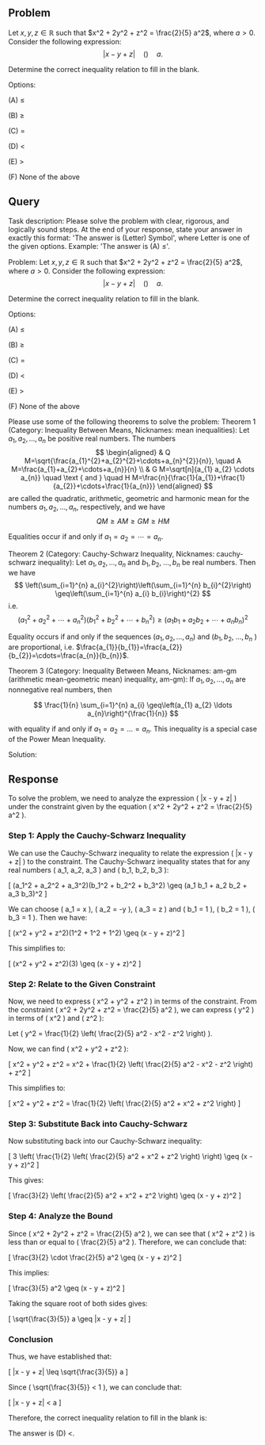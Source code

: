 ## Problem

Let $x, y, z \in \mathbb{R}$ such that $x^2 + 2y^2 + z^2 = \frac{2}{5} a^2$, where $a > 0$. Consider the following expression:
$$
|x - y + z| \quad () \quad a.
$$

Determine the correct inequality relation to fill in the blank.

Options:

(A) $\leq$ 

(B) $\geq$

(C) $=$ 

(D) $<$

(E) $>$

(F) None of the above

## Query

Task description: Please solve the problem with clear, rigorous, and logically sound steps. At the end of your response, state your answer in exactly this format: 'The answer is (Letter) Symbol', where Letter is one of the given options. Example: 'The answer is (A) $\leq$'.

Problem: Let $x, y, z \in \mathbb{R}$ such that $x^2 + 2y^2 + z^2 = \frac{2}{5} a^2$, where $a > 0$. Consider the following expression:
$$
|x - y + z| \quad () \quad a.
$$

Determine the correct inequality relation to fill in the blank.

Options:

(A) $\leq$ 

(B) $\geq$

(C) $=$ 

(D) $<$

(E) $>$

(F) None of the above

Please use some of the following theorems to solve the problem:
Theorem 1 (Category: Inequality Between Means, Nicknames: mean inequalities): Let $a_{1}, a_{2}, \ldots, a_{n}$ be positive real numbers. The numbers
$$
\begin{aligned}
& Q M=\sqrt{\frac{a_{1}^{2}+a_{2}^{2}+\cdots+a_{n}^{2}}{n}}, \quad A M=\frac{a_{1}+a_{2}+\cdots+a_{n}}{n} \\
& G M=\sqrt[n]{a_{1} a_{2} \cdots a_{n}} \quad \text { and } \quad H M=\frac{n}{\frac{1}{a_{1}}+\frac{1}{a_{2}}+\cdots+\frac{1}{a_{n}}}
\end{aligned}
$$
are called the quadratic, arithmetic, geometric and harmonic mean for the numbers $a_{1}, a_{2}, \ldots, a_{n}$, respectively, and we have
$$
Q M \geq A M \geq G M \geq H M
$$

Equalities occur if and only if $a_{1}=a_{2}=\cdots=a_{n}$.

Theorem 2 (Category: Cauchy-Schwarz Inequality, Nicknames: cauchy-schwarz inequality): Let $a_{1}, a_{2}, \ldots, a_{n}$ and $b_{1}, b_{2}$, $\ldots, b_{n}$ be real numbers. Then we have
$$
\left(\sum_{i=1}^{n} a_{i}^{2}\right)\left(\sum_{i=1}^{n} b_{i}^{2}\right) \geq\left(\sum_{i=1}^{n} a_{i} b_{i}\right)^{2}
$$
i.e.
$$
\left(a_{1}^{2}+a_{2}^{2}+\cdots+a_{n}^{2}\right)\left(b_{1}^{2}+b_{2}^{2}+\cdots+b_{n}^{2}\right) \geq\left(a_{1} b_{1}+a_{2} b_{2}+\cdots+a_{n} b_{n}\right)^{2}
$$

Equality occurs if and only if the sequences $\left(a_{1}, a_{2}, \ldots, a_{n}\right)$ and $\left(b_{1}, b_{2}\right.$, $\ldots, b_{n}$ ) are proportional, i.e. $\frac{a_{1}}{b_{1}}=\frac{a_{2}}{b_{2}}=\cdots=\frac{a_{n}}{b_{n}}$.

Theorem 3 (Category: Inequality Between Means, Nicknames: am-gm (arithmetic mean-geometric mean) inequality, am-gm): If $a_{1}, a_{2}, \ldots, a_{n}$ are nonnegative real numbers, then

$$
\frac{1}{n} \sum_{i=1}^{n} a_{i} \geq\left(a_{1} a_{2} \ldots a_{n}\right)^{\frac{1}{n}}
$$

with equality if and only if $a_{1}=a_{2}=\ldots=a_{n}$. This inequality is a special case of the Power Mean Inequality.

Solution:

## Response

To solve the problem, we need to analyze the expression \( |x - y + z| \) under the constraint given by the equation \( x^2 + 2y^2 + z^2 = \frac{2}{5} a^2 \).

### Step 1: Apply the Cauchy-Schwarz Inequality

We can use the Cauchy-Schwarz inequality to relate the expression \( |x - y + z| \) to the constraint. The Cauchy-Schwarz inequality states that for any real numbers \( a_1, a_2, a_3 \) and \( b_1, b_2, b_3 \):

\[
(a_1^2 + a_2^2 + a_3^2)(b_1^2 + b_2^2 + b_3^2) \geq (a_1 b_1 + a_2 b_2 + a_3 b_3)^2
\]

We can choose \( a_1 = x \), \( a_2 = -y \), \( a_3 = z \) and \( b_1 = 1 \), \( b_2 = 1 \), \( b_3 = 1 \). Then we have:

\[
(x^2 + y^2 + z^2)(1^2 + 1^2 + 1^2) \geq (x - y + z)^2
\]

This simplifies to:

\[
(x^2 + y^2 + z^2)(3) \geq (x - y + z)^2
\]

### Step 2: Relate to the Given Constraint

Now, we need to express \( x^2 + y^2 + z^2 \) in terms of the constraint. From the constraint \( x^2 + 2y^2 + z^2 = \frac{2}{5} a^2 \), we can express \( y^2 \) in terms of \( x^2 \) and \( z^2 \):

Let \( y^2 = \frac{1}{2} \left( \frac{2}{5} a^2 - x^2 - z^2 \right) \).

Now, we can find \( x^2 + y^2 + z^2 \):

\[
x^2 + y^2 + z^2 = x^2 + \frac{1}{2} \left( \frac{2}{5} a^2 - x^2 - z^2 \right) + z^2
\]

This simplifies to:

\[
x^2 + y^2 + z^2 = \frac{1}{2} \left( \frac{2}{5} a^2 + x^2 + z^2 \right)
\]

### Step 3: Substitute Back into Cauchy-Schwarz

Now substituting back into our Cauchy-Schwarz inequality:

\[
3 \left( \frac{1}{2} \left( \frac{2}{5} a^2 + x^2 + z^2 \right) \right) \geq (x - y + z)^2
\]

This gives:

\[
\frac{3}{2} \left( \frac{2}{5} a^2 + x^2 + z^2 \right) \geq (x - y + z)^2
\]

### Step 4: Analyze the Bound

Since \( x^2 + 2y^2 + z^2 = \frac{2}{5} a^2 \), we can see that \( x^2 + z^2 \) is less than or equal to \( \frac{2}{5} a^2 \). Therefore, we can conclude that:

\[
\frac{3}{2} \cdot \frac{2}{5} a^2 \geq (x - y + z)^2
\]

This implies:

\[
\frac{3}{5} a^2 \geq (x - y + z)^2
\]

Taking the square root of both sides gives:

\[
\sqrt{\frac{3}{5}} a \geq |x - y + z|
\]

### Conclusion

Thus, we have established that:

\[
|x - y + z| \leq \sqrt{\frac{3}{5}} a
\]

Since \( \sqrt{\frac{3}{5}} < 1 \), we can conclude that:

\[
|x - y + z| < a
\]

Therefore, the correct inequality relation to fill in the blank is:

The answer is (D) $<$.